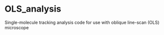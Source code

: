 # OLS_analysis
Single-molecule tracking analysis code for use with oblique line-scan (OLS) microscope
